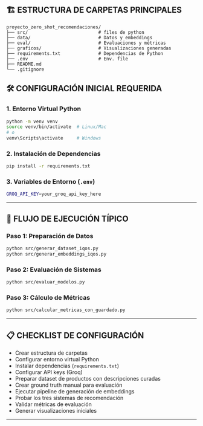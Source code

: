## 🏗️ ESTRUCTURA DE CARPETAS PRINCIPALES

```
proyecto_zero_shot_recomendaciones/
├── src/                          # files de python
├── data/                         # Datos y embeddings
├── eval/                         # Evaluaciones y métricas
├── graficos/                     # Visualizaciones generadas
├── requirements.txt              # Dependencias de Python
├── .env                          # Env. file
├── README.md                     
└── .gitignore                    
```


## 🛠️ CONFIGURACIÓN INICIAL REQUERIDA

### 1. **Entorno Virtual Python**
```bash
python -m venv venv
source venv/bin/activate  # Linux/Mac
# o
venv\Scripts\activate     # Windows
```

### 2. **Instalación de Dependencias**
```bash
pip install -r requirements.txt
```


### 3. **Variables de Entorno** (`.env`)
```bash
GROQ_API_KEY=your_groq_api_key_here
```

---

## 🔄 FLUJO DE EJECUCIÓN TÍPICO

### **Paso 1: Preparación de Datos**
```bash
python src/generar_dataset_iqos.py
python src/generar_embeddings_iqos.py
```

### **Paso 2: Evaluación de Sistemas**
```bash
python src/evaluar_modelos.py
```

### **Paso 3: Cálculo de Métricas**  
```bash
python src/calcular_metricas_con_guardado.py
```

---

## 📋 CHECKLIST DE CONFIGURACIÓN

- Crear estructura de carpetas
- Configurar entorno virtual Python  
- Instalar dependencias (`requirements.txt`)
- Configurar API keys (Groq)
- Preparar dataset de productos con descripciones curadas
- Crear ground truth manual para evaluación
- Ejecutar pipeline de generación de embeddings
- Probar los tres sistemas de recomendación
- Validar métricas de evaluación
- Generar visualizaciones iniciales

---


